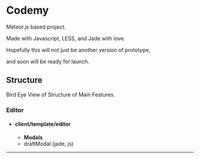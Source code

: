 # Codemy

Meteor.js based project.

Made with Javascript, LESS, and Jade with love.

Hopefully this will not just be another version of prototype,

and soon will be ready for launch.


## Structure

Bird Eye View of Structure of Main Features.

### Editor

- #### client/template/editor
  - **Modals**
  - draftModal (jade, js)


----





